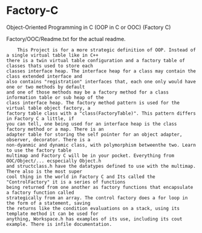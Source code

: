 # Factory-C
Object-Oriented Programming in C (OOP in C or OOC) (Factory C)

Factory/OOC/Readme.txt for the actual readme.

        This Project is for a more strategic definition of OOP. Instead of a single virtual table like in C++
    there is a twin virtual table configuration and a factory table of classes thats used to store each 
    classes interface heap. The interface heap for a class may contain the class extended interface and
    also contains "registration" interfaces that, each one only would have one or two methods by default
    and one of those methods may be a factory method for a class information table or sub heap of the 
    class interface heap. The factory method pattern is used for the virtual table object factory, a 
    factory table class with a "class(FactoryTable)". This pattern differs in Factory C a little, if 
    you can tell, one being used for an interface heap is the class factory method or a map. There is an
    adapter table for storing the self pointer for an object adapter, observer, decorator. There is a 
    non-dyanmic and dynamic class, with polymorphism betweenthe two. Learn to use the factory table 
    multimap and Factory C will be in your pocket. Everything from OOC/Object/... ecspecially Object.h 
    and structclass.h have the datatypes defined to use with the multimap. There also is the most super 
    cool thing in the world in Factory C and Its called the "ControlFactory" it is a series of functions
    being returned from one another as factory functions that encapsulate a factory function called 
    strategically from an array. The control factory does a for loop in the form of a statement, saving
    the returns like the condition evaluations on a stack, using its template method it can be used for
    anything, Workspace.h has examples of its use, including its cout example. There is infile documentation.
    
